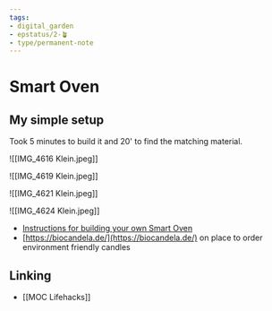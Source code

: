 ```yaml
---
tags: 
- digital_garden
- epstatus/2-🪴
- type/permanent-note
---
```

# Smart Oven
## My simple setup
Took 5 minutes to build it and 20' to find the matching material. 

![[IMG_4616 Klein.jpeg]]

![[IMG_4619 Klein.jpeg]]

![[IMG_4621 Klein.jpeg]]

![[IMG_4624 Klein.jpeg]]

+ [Instructions for building your own Smart Oven](https://www.smarticular.net/teelichtofen-selber-bauen/)
+ [https://biocandela.de/](https://biocandela.de/) on place to order environment friendly candles

## Linking
+ [[MOC Lifehacks]]